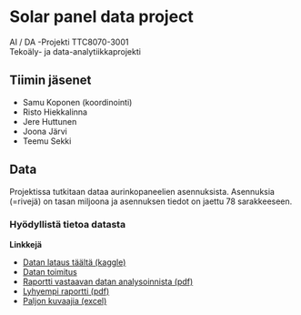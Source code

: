 # Solar panel data project

AI / DA -Projekti TTC8070-3001  
Tekoäly- ja data-analytiikkaprojekti

## Tiimin jäsenet

- Samu Koponen (koordinointi)
- Risto Hiekkalinna
- Jere Huttunen
- Joona Järvi
- Teemu Sekki

## Data

Projektissa tutkitaan dataa aurinkopaneelien asennuksista. Asennuksia (=rivejä) on tasan miljoona ja asennuksen tiedot on jaettu 78 sarakkeeseen.

### Hyödyllistä tietoa datasta

**Linkkejä**

- [Datan lataus täältä (kaggle)](https://www.kaggle.com/datasets/arnavsharmaas/solar-panel-pv-system-dataset)
- [Datan toimitus](https://emp.lbl.gov/tracking-the-sun)
- [Raportti vastaavan datan analysoinnista (pdf)](https://emp.lbl.gov/sites/default/files/2_tracking_the_sun_2022_report.pdf)
- [Lyhyempi raportti (pdf)](https://emp.lbl.gov/sites/default/files/3_tracking_the_sun_2022_summary_brief.pdf)
- [Paljon kuvaajia (excel)](https://emp.lbl.gov/sites/default/files/4_summary_tables_tts_2022.xlsx)
